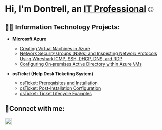 <h1>Hi, I'm Dontrell, an <a href="https://www.linkedin.com/in/dontrellwest">IT Professional</a>☺</h1>

<h2>👨‍💻 Information Technology Projects:</h2>

- <b>Microsoft Azure</b>
  - [Creating Virtual Machines in Azure](https://github.com/dontrellwest/configure-ad)
  - [Network Security Groups (NSGs) and Inspecting Network Protocols Using Wireshark:ICMP, SSH, DHCP, DNS, and RDP](https://github.com/dontrellwest/azure-network-protocols)
  - [Configuring On-premises Active Directory within Azure VMs](https://github.com/dontrellwest/configure-ad)


- <b>osTicket (Help Desk Ticketing System)</b>
  - [osTicket: Prerequisites and Installation](https://github.com/dontrellwest/osticket-prereqs)
  - [osTicket: Post-Installation Configuration](https://github.com/dontrellwest/post-install-config)
  - [osTicket: Ticket Lifecycle Examples](https://github.com/dontrellwest/ticket-lifecycle)



<h2>🤳Connect with me:</h2>

[<img align="left" alt="Josh | LinkedIn" width="22px" src="https://cdn.jsdelivr.net/npm/simple-icons@v3/icons/linkedin.svg" />][linkedin]

[linkedin]: https://www.linkedin.com/in/dontrellwest
